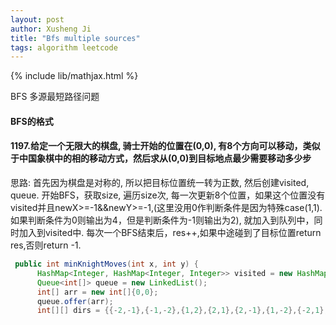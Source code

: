 ```yaml
---
layout: post
author: Xusheng Ji
title: "Bfs multiple sources"
tags: algorithm leetcode
---
```


{% include lib/mathjax.html %}


<script type="text/javascript" async
  src="https://cdnjs.cloudflare.com/ajax/libs/mathjax/2.7.5/MathJax.js?config=TeX-MML-AM_CHTML">
</script>

<script type="text/x-mathjax-config">
  MathJax.Hub.Config({
    extensions: [
      "MathMenu.js",
      "MathZoom.js",
      "AssistiveMML.js",
      "a11y/accessibility-menu.js"
    ],
    jax: ["input/TeX", "output/CommonHTML"],
    TeX: {
      extensions: [
        "AMSmath.js",
        "AMSsymbols.js",
        "noErrors.js",
        "noUndefined.js",
      ]
    }
  });
</script>


BFS 多源最短路径问题

####  BFS的格式

#### 1197.给定一个无限大的棋盘, 骑士开始的位置在(0,0),  有8个方向可以移动，类似于中国象棋中的相的移动方式，然后求从(0,0)到目标地点最少需要移动多少步




思路:  首先因为棋盘是对称的, 所以把目标位置统一转为正数, 然后创建visited, queue. 
开始BFS，获取size, 遍历size次, 每一次更新8个位置，如果这个位置没有visited并且newX>=-1&&newY>=-1,(这里没用0作判断条件是因为特殊case(1,1).
如果判断条件为0则输出为4，但是判断条件为-1则输出为2), 就加入到队列中，同时加入到visited中. 
每次一个BFS结束后，res++,如果中途碰到了目标位置return res,否则return -1.


```java
 public int minKnightMoves(int x, int y) {
      HashMap<Integer, HashMap<Integer, Integer>> visited = new HashMap();
      Queue<int[]> queue = new LinkedList(); 
      int[] arr = new int[]{0,0};
      queue.offer(arr);
      int[][] dirs = {{-2,-1},{-1,-2},{1,2},{2,1},{2,-1},{1,-2},{-2,1},{-1,2}};
 
```







